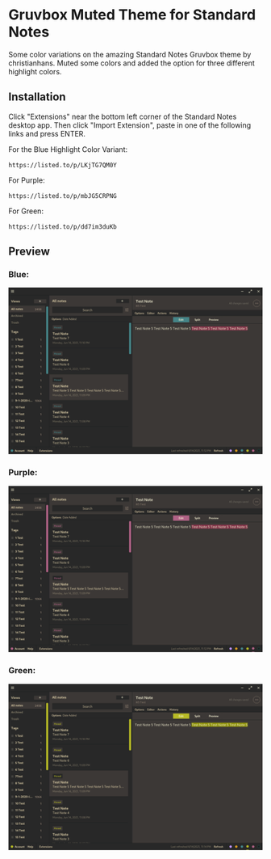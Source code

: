 # Gruvbox Muted Theme for Standard Notes

Some color variations on the  amazing Standard Notes Gruvbox theme by christianhans. Muted some colors and added the option for three different highlight colors.

## Installation

Click "Extensions" near the bottom left corner of the Standard Notes desktop app. Then click "Import Extension", paste in one of the following links and press ENTER. 

For the Blue Highlight Color Variant:
```
https://listed.to/p/LKjTG7QM0Y
```
For Purple:
```
https://listed.to/p/mbJG5CRPNG
```
For Green:
```
https://listed.to/p/dd7im3duKb
```

## Preview
### Blue:
![Gruvbox Dark Theme for Standard Notes](blue/blue-screenshot.png)
### Purple:
![Gruvbox Dark Theme for Standard Notes](purple/purple-screenshot.png)
### Green:
![Gruvbox Dark Theme for Standard Notes](green/green-screenshot.png)



